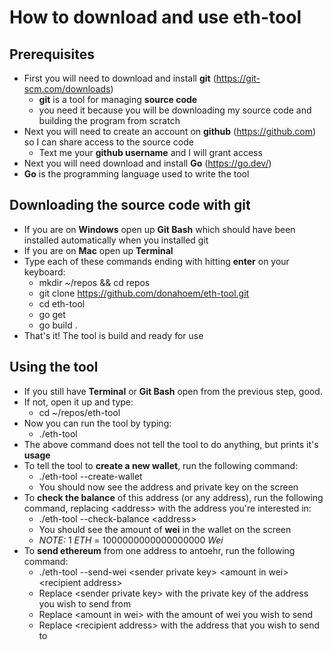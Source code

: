 # How to download and use eth-tool
## Prerequisites
- First you will need to download and install **git** (https://git-scm.com/downloads)
  - **git** is a tool for managing **source code**
  - you need it because you will be downloading my source code and building the program from scratch
- Next you will need to create an account on **github** (https://github.com) so I can share access to the source code
  - Text me your **github username** and I will grant access
-  Next you will need download and install **Go** (https://go.dev/)
  - **Go** is the programming language used to write  the tool
## Downloading the source code with git
- If you are on **Windows** open up **Git Bash** which should have been installed automatically when you installed git
- If you are on **Mac** open up **Terminal**
- Type each of these commands ending with hitting **enter** on your keyboard:
	- mkdir ~/repos && cd repos
	- git clone https://github.com/donahoem/eth-tool.git
	- cd eth-tool
	- go get
	- go build .
- That's it!  The tool is build and ready for use
## Using the tool
- If you still have **Terminal** or **Git Bash** open from the previous step, good.
- If not, open it up and type:
	- cd ~/repos/eth-tool
- Now you can run the tool by typing:
	- ./eth-tool
- The above command does not tell the tool to do anything, but prints it's **usage**
- To tell the tool to **create a new wallet**, run the following command:
	- ./eth-tool --create-wallet
	- You should now see the address and private key on the screen
- To **check the balance** of this address (or any address), run the following command, replacing \<address\> with the address you're interested in:
	- ./eth-tool --check-balance \<address\>
	- You should see the amount of **wei** in the wallet on the screen
	- *NOTE:* 1 _ETH_ = 1000000000000000000 _Wei_
- To **send ethereum** from one address to antoehr, run the following command:
	- ./eth-tool --send-wei \<sender private key\> <amount in wei\> \<recipient address\> 
	- Replace \<sender private key\> with the private key of the address you wish to send from
	- Replace \<amount in wei\> with the amount of wei you wish to send
	- Replace \<recipient address\> with the address that you wish to send to
